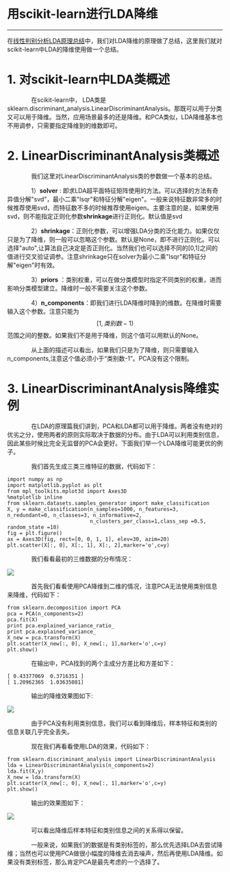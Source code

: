 # 用scikit-learn进行LDA降维

---

在[线性判别分析LDA原理总结](/ml/clean-feature/xian-xing-pan-bie-fen-xi-lda.md)中，我们对LDA降维的原理做了总结，这里我们就对scikit-learn中LDA的降维使用做一个总结。

# 1. 对scikit-learn中LDA类概述

　　　　在scikit-learn中， LDA类是sklearn.discriminant\_analysis.LinearDiscriminantAnalysis。那既可以用于分类又可以用于降维。当然，应用场景最多的还是降维。和PCA类似，LDA降维基本也不用调参，只需要指定降维到的维数即可。

# 2. LinearDiscriminantAnalysis类概述

　　　　我们这里对LinearDiscriminantAnalysis类的参数做一个基本的总结。

　　　　1）**solver** : 即求LDA超平面特征矩阵使用的方法。可以选择的方法有奇异值分解"svd"，最小二乘"lsqr"和特征分解"eigen"。一般来说特征数非常多的时候推荐使用svd，而特征数不多的时候推荐使用eigen。主要注意的是，如果使用svd，则不能指定正则化参数**shrinkage**进行正则化。默认值是svd

　　　　2）**shrinkage**：正则化参数，可以增强LDA分类的泛化能力。如果仅仅只是为了降维，则一般可以忽略这个参数。默认是None，即不进行正则化。可以选择"auto",让算法自己决定是否正则化。当然我们也可以选择不同的\[0,1\]之间的值进行交叉验证调参。注意shrinkage只在solver为最小二乘"lsqr"和特征分解"eigen"时有效。

　　　　3）**priors** ：类别权重，可以在做分类模型时指定不同类别的权重，进而影响分类模型建立。降维时一般不需要关注这个参数。

　　　　4）**n\_components**：即我们进行LDA降维时降到的维数。在降维时需要输入这个参数。注意只能为$$[1,类别数-1)$$范围之间的整数。如果我们不是用于降维，则这个值可以用默认的None。

　　　　从上面的描述可以看出，如果我们只是为了降维，则只需要输入n\_components,注意这个值必须小于“类别数-1”。PCA没有这个限制。

# 3. LinearDiscriminantAnalysis降维实例

　　　　在LDA的原理篇我们讲到，PCA和LDA都可以用于降维。两者没有绝对的优劣之分，使用两者的原则实际取决于数据的分布。由于LDA可以利用类别信息，因此某些时候比完全无监督的PCA会更好。下面我们举一个LDA降维可能更优的例子。

　　　　我们首先生成三类三维特征的数据，代码如下：

```
import numpy as np
import matplotlib.pyplot as plt
from mpl_toolkits.mplot3d import Axes3D
%matplotlib inline
from sklearn.datasets.samples_generator import make_classification
X, y = make_classification(n_samples=1000, n_features=3, n_redundant=0, n_classes=3, n_informative=2,
                           n_clusters_per_class=1,class_sep =0.5, random_state =10)
fig = plt.figure()
ax = Axes3D(fig, rect=[0, 0, 1, 1], elev=30, azim=20)
plt.scatter(X[:, 0], X[:, 1], X[:, 2],marker='o',c=y)
```

　　　　我们看看最初的三维数据的分布情况：

![](http://images2015.cnblogs.com/blog/1042406/201701/1042406-20170104165723722-2134679474.png)

　　　　首先我们看看使用PCA降维到二维的情况，注意PCA无法使用类别信息来降维，代码如下：

```
from sklearn.decomposition import PCA
pca = PCA(n_components=2)
pca.fit(X)
print pca.explained_variance_ratio_
print pca.explained_variance_
X_new = pca.transform(X)
plt.scatter(X_new[:, 0], X_new[:, 1],marker='o',c=y)
plt.show()
```

　　　　在输出中，PCA找到的两个主成分方差比和方差如下：

```
[ 0.43377069  0.3716351 ]
[ 1.20962365  1.03635081]

```

　　　　输出的降维效果图如下:

![](http://images2015.cnblogs.com/blog/1042406/201701/1042406-20170104165958503-852104019.png)

　　　　由于PCA没有利用类别信息，我们可以看到降维后，样本特征和类别的信息关联几乎完全丢失。

　　　　现在我们再看看使用LDA的效果，代码如下：

```
from sklearn.discriminant_analysis import LinearDiscriminantAnalysis
lda = LinearDiscriminantAnalysis(n_components=2)
lda.fit(X,y)
X_new = lda.transform(X)
plt.scatter(X_new[:, 0], X_new[:, 1],marker='o',c=y)
plt.show()
```

　　　　输出的效果图如下：

![](http://images2015.cnblogs.com/blog/1042406/201701/1042406-20170104170133503-1519821205.png)

　　　　可以看出降维后样本特征和类别信息之间的关系得以保留。

　　　　一般来说，如果我们的数据是有类别标签的，那么优先选择LDA去尝试降维；当然也可以使用PCA做很小幅度的降维去消去噪声，然后再使用LDA降维。如果没有类别标签，那么肯定PCA是最先考虑的一个选择了。

